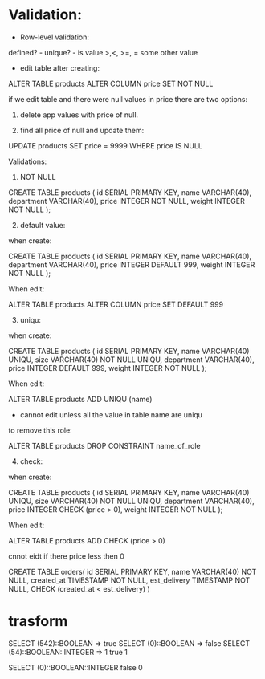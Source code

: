 # Validation:

* Row-level validation:

defined? - unique? - is value >,<, >=, = some other value 



* edit table after creating:

ALTER TABLE products
ALTER COLUMN price
SET NOT NULL

if we edit table and there were null values in price there are two options:



1. delete app values with price of null.


2. find all price of null and update them:

UPDATE products
SET price = 9999
WHERE price IS NULL


Validations:

1. NOT NULL  

CREATE TABLE products (
id SERIAL PRIMARY KEY, 
name VARCHAR(40),
department VARCHAR(40),
price INTEGER NOT NULL,
weight INTEGER NOT NULL
);

2. default value:

when create:

CREATE TABLE products (
id SERIAL PRIMARY KEY, 
name VARCHAR(40),
department VARCHAR(40),
price INTEGER DEFAULT 999,
weight INTEGER NOT NULL
);

When edit:

ALTER TABLE products
ALTER COLUMN price
SET DEFAULT 999

3.  uniqu:


when create:


CREATE TABLE products (
id SERIAL PRIMARY KEY, 
name VARCHAR(40) UNIQU,
size VARCHAR(40) NOT NULL UNIQU,
department VARCHAR(40),
price INTEGER DEFAULT 999,
weight INTEGER NOT NULL
);

When edit:

ALTER TABLE products
ADD UNIQU (name)

- cannot edit unless all the value in table name are uniqu

to remove this role:

ALTER TABLE products
DROP CONSTRAINT name_of_role


4. check:

when create:


CREATE TABLE products (
id SERIAL PRIMARY KEY, 
name VARCHAR(40) UNIQU,
size VARCHAR(40) NOT NULL UNIQU,
department VARCHAR(40),
price INTEGER CHECK (price > 0),
weight INTEGER NOT NULL
);

When edit:

ALTER TABLE products
ADD CHECK (price > 0)

cnnot eidt if there price less then 0


CREATE TABLE orders(
    id SERIAL PRIMARY KEY,
    name VARCHAR(40) NOT NULL,
    created_at TIMESTAMP NOT NULL,
    est_delivery TIMESTAMP NOT NULL,
    CHECK (created_at < est_delivery)
)



# trasform 

SELECT (542)::BOOLEAN =>  true
SELECT (0)::BOOLEAN =>  false
SELECT (54)::BOOLEAN::INTEGER => 1
              true      1

SELECT (0)::BOOLEAN::INTEGER
            false       0

            